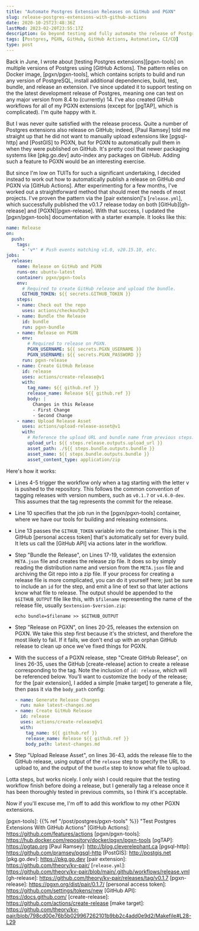 ```yaml
---
title: "Automate Postgres Extension Releases on GitHub and PGXN"
slug: release-postgres-extensions-with-github-actions
date: 2020-10-25T23:48:36Z
lastMod: 2023-02-20T23:55:17Z
description: Go beyond testing and fully automate the release of Postgres extensions on both GitHub and PGXN using GitHub actions.
tags: [Postgres, PGXN, GitHub, GitHub Actions, Automation, CI/CD]
type: post
---
```


Back in June, I wrote about [testing Postgres extensions][pgxn-tools] on
multiple versions of Postgres using [GitHub Actions]. The pattern relies on
Docker image, [pgxn/pgxn-tools], which contains scripts to build and run any
version of PostgreSQL, install additional dependencies, build, test, bundle, and
release an extension. I've since updated it to support testing on the the latest
development release of Postgres, meaning one can test on any major version from
8.4 to (currently) 14. I've also created GitHub workflows for all of my PGXN
extensions (except for [pgTAP], which is complicated). I'm quite happy with it.

But I was never quite satisfied with the release process. Quite a number of
Postgres extensions also release on GitHub; indeed, [Paul Ramsey] told me
straight up that he did not want to manually upload extensions like [pgsql-http]
and [PostGIS] to PGXN, but for PGXN to automatically pull them in when they were
published on GitHub. It's pretty cool that newer packaging systems like
[pkg.go.dev] auto-index any packages on GibHub. Adding such a feature to PGXN
would be an interesting exercise.

But since I'm low on TUITs for such a significant undertaking, I decided instead
to work out how to automatically publish a release on GitHub *and* PGXN via
[GitHub Actions]. After experimenting for a few months, I've worked out a
straightforward method that should meet the needs of most projects. I've proven
the pattern via the [pair extension]'s [`release.yml`], which successfully
published the v0.1.7 release today on both [GitHub][gh-release] and
[PGXN][pgxn-release]. With that success, I updated the [pgxn/pgxn-tools]
documentation with a starter example. It looks like this:

```yaml {linenos=true}
name: Release
on:
  push:
    tags:
      - 'v*' # Push events matching v1.0, v20.15.10, etc.
jobs:
  release:
    name: Release on GitHub and PGXN
    runs-on: ubuntu-latest
    container: pgxn/pgxn-tools
    env:
      # Required to create GitHub release and upload the bundle.
      GITHUB_TOKEN: ${{ secrets.GITHUB_TOKEN }}
    steps:
    - name: Check out the repo
      uses: actions/checkout@v3
    - name: Bundle the Release
      id: bundle
      run: pgxn-bundle
    - name: Release on PGXN
      env:
        # Required to release on PGXN.
        PGXN_USERNAME: ${{ secrets.PGXN_USERNAME }}
        PGXN_USERNAME: ${{ secrets.PGXN_PASSWORD }}
      run: pgxn-release
    - name: Create GitHub Release
      id: release
      uses: actions/create-release@v1
      with:
        tag_name: ${{ github.ref }}
        release_name: Release ${{ github.ref }}
        body: |
          Changes in this Release
          - First Change
          - Second Change
    - name: Upload Release Asset
      uses: actions/upload-release-asset@v1
      with:
        # Reference the upload URL and bundle name from previous steps.
        upload_url: ${{ steps.release.outputs.upload_url }}
        asset_path: ./${{ steps.bundle.outputs.bundle }}
        asset_name: ${{ steps.bundle.outputs.bundle }}
        asset_content_type: application/zip
```

Here's how it works:

*   Lines 4-5 trigger the workflow only when a tag starting with the letter v is
    pushed to the repository. This follows the common convention of tagging
    releases with version numbers, such as `v0.1.7` or `v4.6.0-dev`. This
    assumes that the tag represents the commit for the release.

*   Line 10 specifies that the job run in the [pgxn/pgxn-tools] container, where
    we have our tools for building and releasing extensions.

*   Line 13 passes the `GITHUB_TOKEN` variable into the container. This is the
    GitHub [personal access token] that's automatically set for every build. It
    lets us call the [GitHub API] via actions later in the workflow.

*   Step "Bundle the Release", on Lines 17-19, validates the extension
    `META.json` file and creates the release zip file. It does so by simply
    reading the distribution name and version from the `META.json` file and
    archiving the Git repo into a zip file. If your process for creating a
    release file is more complicated, you can do it yourself here; just be sure
    to include an `id` for the step, and emit a line of text so that later
    actions know what file to release. The output should be appended to the
    `$GITHUB_OUTPUT` file like this, with `$filename` representing the name of
    the release file, usually `$extension-$version.zip`:

    ```
    echo bundle=$filename >> $GITHUB_OUTPUT
    ```

*   Step "Release on PGXN", on lines 20-25, releases the extension on PGXN. We
    take this step first because it's the strictest, and therefore the most
    likely to fail. If it fails, we don't end up with an orphan GitHub release
    to clean up once we've fixed things for PGXN.

*   With the success of a PGXN release, step "Create GitHub Release", on lines
    26-35, uses the GitHub [create-release] action to create a release
    corresponding to the tag. Note the inclusion of `id: release`, which will be
    referenced below. You'll want to customize the body of the release; for the [pair extension], I added a simple [make target] to generate a file, then pass it
    via the `body_path` config:

    ``` yaml
    - name: Generate Release Changes
      run: make latest-changes.md
    - name: Create GitHub Release
      id: release
      uses: actions/create-release@v1
      with:
        tag_name: ${{ github.ref }}
        release_name: Release ${{ github.ref }}
        body_path: latest-changes.md
    ```

*   Step "Upload Release Asset", on lines 36-43, adds the release file to the
    GitHub release, using output of the `release` step to specify the URL to
    upload to, and the output of the `bundle` step to know what file to upload.

Lotta steps, but works nicely. I only wish I could require that the testing
workflow finish before doing a release, but I generally tag a release once it
has been thoroughly tested in previous commits, so I think it's acceptable.

Now if you'll excuse me, I'm off to add this workflow to my other PGXN
extensions.

  [pgxn-tools]: {{% ref "/post/postgres/pgxn-tools" %}}
    "Test Postgres Extensions With GitHub Actions"
  [GitHub Actions]: https://github.com/features/actions
  [pgxn/pgxn-tools]: https://hub.docker.com/repository/docker/pgxn/pgxn-tools
  [pgTAP]: https://pgtap.org
  [Paul Ramsey]: http://blog.cleverelephant.ca
  [pgsql-http]: https://github.com/pramsey/pgsql-http
  [PostGIS]: http://postgis.net
  [pkg.go.dev]: https://pkg.go.dev
  [pair extension]: https://github.com/theory/kv-pair/
  [`release.yml`]: https://github.com/theory/kv-pair/blob/main/.github/workflows/release.yml
  [gh-release]: https://github.com/theory/kv-pair/releases/tag/v0.1.7
  [pgxn-release]: https://pgxn.org/dist/pair/0.1.7/
  [personal access token]: https://github.com/settings/tokens/new
  [GitHub API]: https://docs.github.com/
  [create-release]: https://github.com/actions/create-release
  [make target]:
    https://github.com/theory/kv-pair/blob/798cd00e76b5b029967262101b9bb2c4add0e9d2/Makefile#L28-L29
